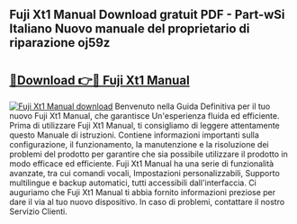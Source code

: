 ## Fuji Xt1 Manual Download gratuit PDF - Part-wSi Italiano Nuovo manuale del proprietario di riparazione oj59z

# <h2><a href="http://dfcjb2c.blite.top/?on=Fuji+Xt1+Manual">🔗Download 👉🔴 Fuji Xt1 Manual</a></h2>

[![Fuji Xt1 Manual download](https://i.imgur.com/lujVjoI.png)](http://dfcjb2c.blite.top/?on=Fuji+Xt1+Manual)
Benvenuto nella Guida Definitiva per il tuo nuovo Fuji Xt1 Manual, che garantisce Un'esperienza fluida ed efficiente. Prima di utilizzare Fuji Xt1 Manual, ti consigliamo di leggere attentamente questo Manuale di istruzioni. Contiene informazioni importanti sulla configurazione, il funzionamento, la manutenzione e la risoluzione dei problemi del prodotto per garantire che sia possibile utilizzare il prodotto in modo efficace ed efficiente. Fuji Xt1 Manual ha una serie di funzionalità avanzate, tra cui comandi vocali, Impostazioni personalizzabili, Supporto multilingue e backup automatici, tutti accessibili dall'interfaccia. Ci auguriamo che Fuji Xt1 Manual ti abbia fornito informazioni preziose per dare il via al tuo nuovo dispositivo. In caso di problemi, contattare il nostro Servizio Clienti.
